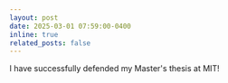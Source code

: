 ```yaml
---
layout: post
date: 2025-03-01 07:59:00-0400
inline: true
related_posts: false
---
```


I have successfully defended my Master's thesis at MIT!
